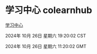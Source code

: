 # 学习中心 colearnhub
[学习中心](http://219.139.197.74:56308/colearnhub/)

2024年 10月 26日 星期六 19:20:02 CST

2024年 10月 26日 星期六 11:20:02 GMT
